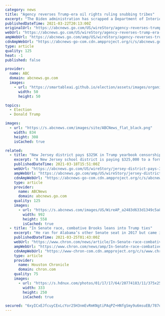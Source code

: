 ```yaml
---
category: news
title: "Agency reverses Trump-era oil rights ruling snubbing tribes"
excerpt: "The Biden administration has scrapped a Department of Interior opinion under Donald Trump that attempted to strip mineral rights under the original Missouri River riverbed from a North Dakota tribal n"
publishedDateTime: 2021-03-22T20:13:00Z
originalUrl: "https://abcnews.go.com/US/wireStory/agency-reverses-trump-era-oil-rights-ruling-snubbing-76613536"
webUrl: "https://abcnews.go.com/US/wireStory/agency-reverses-trump-era-oil-rights-ruling-snubbing-76613536"
ampWebUrl: "https://abcnews.go.com/amp/US/wireStory/agency-reverses-trump-era-oil-rights-ruling-snubbing-76613536"
cdnAmpWebUrl: "https://abcnews-go-com.cdn.ampproject.org/c/s/abcnews.go.com/amp/US/wireStory/agency-reverses-trump-era-oil-rights-ruling-snubbing-76613536"
type: article
quality: 125
heat: -1
published: false

provider:
  name: ABC
  domain: abcnews.go.com
  images:
    - url: "https://smartableai.github.io/election/assets/images/organizations/abcnews.go.com-50x50.jpg"
      width: 50
      height: 50

topics:
  - Election
  - Donald Trump

images:
  - url: "https://s.abcnews.com/images/site/ABCNews_flat_black.png"
    width: 834
    height: 308
    isCached: true

related:
  - title: "New Jersey district pays $325K in Trump yearbook censorship"
    excerpt: "A New Jersey school district is paying $325,000 to a former New Jersey teacher who claimed she was forced to edit a Donald Trump T-shirt worn by a student in a yearbook photo New Trump recording ..."
    publishedDateTime: 2021-03-18T15:51:00Z
    webUrl: "https://abcnews.go.com/US/wireStory/jersey-district-pays-325k-trump-yearbook-censorship-76530065"
    ampWebUrl: "https://abcnews.go.com/amp/US/wireStory/jersey-district-pays-325k-trump-yearbook-censorship-76530065"
    cdnAmpWebUrl: "https://abcnews-go-com.cdn.ampproject.org/c/s/abcnews.go.com/amp/US/wireStory/jersey-district-pays-325k-trump-yearbook-censorship-76530065"
    type: article
    provider:
      name: ABCNews
      domain: abcnews.go.com
    quality: 125
    images:
      - url: "https://s.abcnews.com/images/US/WireAP_a2483d633d1349c5a864fc3b7d2d0090_16x9_992.jpg"
        width: 992
        height: 558
        isCached: true
  - title: "In Senate race, combative Brooks leans into Trump ties"
    excerpt: "He ran for Alabama’s other Senate seat in 2017 but came in third in the primary when he faced attack ads accusing him of being disloyal to Trump. Brooks said he is now better known to voters. “This time I have an established reputation that people can discern that,"
    publishedDateTime: 2021-03-25T01:43:00Z
    webUrl: "https://www.chron.com/news/article/In-Senate-race-combative-Brooks-leans-into-Trump-16051290.php"
    ampWebUrl: "https://www.chron.com/news/amp/In-Senate-race-combative-Brooks-leans-into-Trump-16051290.php"
    cdnAmpWebUrl: "https://www-chron-com.cdn.ampproject.org/c/s/www.chron.com/news/amp/In-Senate-race-combative-Brooks-leans-into-Trump-16051290.php"
    type: article
    provider:
      name: Houston Chronicle
      domain: chron.com
    quality: 75
    images:
      - url: "https://s.hdnux.com/photos/01/17/17/64/20774183/11/375x250.jpg"
        width: 333
        height: 250
        isCached: true

secured: "6xyICxEJfcuyCExLcYor25H3nmEvRmKNgtiPAqPZ+HNfgSmy9u6msuEB/787q7Yzf1HSsz48iLV2AAeXh+l8MPy5OOlAfRxk/egYoQ3yoLXz1k1H8YME8IVEhukftjVM68WTyMDW1wsjofPCOxP+DgstwjVR8gApHOoqOKb9uvx5w4ljQEip2dlbgGVoDy0hcqBBhFujRXvAgrAXWVZX9R+AJnTOAJrPBtEZGpGtBtXDuOHTfiGek98BtQRhprWpuNi/iLknBX4E+9hcXLi/dKsxb9x4PqYbwPwyxsU02bMM4bzDZyesXk+cq37/M7r+5fVPA0fl47c3O3rUOdZyJexGTrW/soWv3dUOGeloAEQ=;5JxurpHYYvDU8rCnyimn6g=="
---
```


